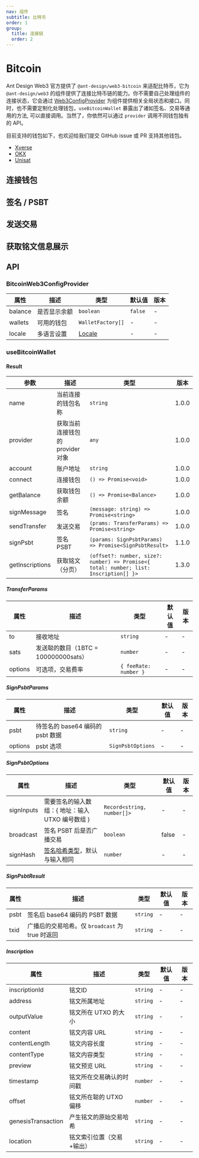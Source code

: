 ```yaml
---
nav: 组件
subtitle: 比特币
order: 1
group:
  title: 连接链
  order: 2
---
```


# Bitcoin

Ant Design Web3 官方提供了 `@ant-design/web3-bitcoin` 来适配比特币，它为 `@ant-design/web3` 的组件提供了连接比特币链的能力。你不需要自己处理组件的连接状态，它会通过 [Web3ConfigProvider](../web3-config-provider/index.zh-CN.md) 为组件提供相关全局状态和接口。同时，也不需要定制化处理钱包，`useBitcoinWallet` 暴露出了诸如签名、交易等通用的方法, 可以直接调用。当然了，你依然可以通过 `provider` 调用不同钱包独有的 API。

目前支持的钱包如下，也欢迎给我们提交 GitHub issue 或 PR 支持其他钱包。

- [Xverse](https://docs.xverse.app/sats-connect)
- [OKX](https://www.okx.com/web3/build/docs/sdks/chains/bitcoin/provider)
- [Unisat](https://docs.unisat.io/dev/unisat-developer-service/unisat-wallet)

## 连接钱包

<code src="./demos/basic.tsx"></code>

## 签名 / PSBT

<code src="./demos/sign.tsx"></code>

## 发送交易

<code src="./demos/send-transfer.tsx"></code>

## 获取铭文信息展示

<code src="./demos/get-inscriptions.tsx"></code>

## API

### BitcoinWeb3ConfigProvider

| 属性 | 描述 | 类型 | 默认值 | 版本 |
| --- | --- | --- | --- | --- |
| balance | 是否显示余额 | `boolean` | `false` | - |
| wallets | 可用的钱包 | `WalletFactory[]` | - | - |
| locale | 多语言设置 | [Locale](https://github.com/ant-design/ant-design-web3/blob/main/packages/common/src/locale/zh_CN.ts) | - | - |

### useBitcoinWallet

#### Result

| 参数 | 描述 | 类型 | 版本 |
| --- | --- | --- | --- |
| name | 当前连接的钱包名称 | `string` | 1.0.0 |
| provider | 获取当前连接钱包的 provider 对象 | `any` | 1.0.0 |
| account | 账户地址 | `string` | 1.0.0 |
| connect | 连接钱包 | `() => Promise<void>` | 1.0.0 |
| getBalance | 获取钱包余额 | `() => Promise<Balance>` | 1.0.0 |
| signMessage | 签名 | `(message: string) => Promise<string>` | 1.0.0 |
| sendTransfer | 发送交易 | `(prams: TransferParams) => Promise<string>` | 1.0.0 |
| signPsbt | 签名 PSBT | `(params: SignPsbtParams) => Promise<SignPsbtResult>` | 1.1.0 |
| getInscriptions | 获取铭文（分页） | `(offset?: number, size?: number) => Promise<{ total: number; list: Inscription[] }>` | 1.3.0 |

##### TransferParams

| 属性    | 描述                                 | 类型                  | 默认值 | 版本 |
| ------- | ------------------------------------ | --------------------- | ------ | ---- |
| to      | 接收地址                             | `string`              | -      | -    |
| sats    | 发送聪的数目（1BTC = 100000000sats） | `number`              | -      | -    |
| options | 可选项，交易费率                     | `{ feeRate: number }` | -      | -    |

##### SignPsbtParams

| 属性    | 描述                             | 类型              | 默认值 | 版本 |
| ------- | -------------------------------- | ----------------- | ------ | ---- |
| psbt    | 待签名的 base64 编码的 psbt 数据 | `string`          | -      | -    |
| options | psbt 选项                        | `SignPsbtOptions` | -      | -    |

##### SignPsbtOptions

| 属性 | 描述 | 类型 | 默认值 | 版本 |
| --- | --- | --- | --- | --- |
| signInputs | 需要签名的输入数组：{ 地址：输入 UTXO 编号数组 } | `Record<string, number[]>` | - | - |
| broadcast | 签名 PSBT 后是否广播交易 | `boolean` | false | - |
| signHash | [签名哈希类型](https://github.com/bitcoinjs/bitcoinjs-lib/blob/master/src/transaction.d.ts#L21)，默认与输入相同 | `number` | - | - |

##### SignPsbtResult

| 属性 | 描述                                            | 类型     | 默认值 | 版本 |
| ---- | ----------------------------------------------- | -------- | ------ | ---- |
| psbt | 签名后 base64 编码的 PSBT 数据                  | `string` | -      | -    |
| txid | 广播后的交易哈希。仅 `broadcast` 为 true 时返回 | `string` | -      | -    |

##### Inscription

| 属性               | 描述                      | 类型     | 默认值 | 版本 |
| ------------------ | ------------------------- | -------- | ------ | ---- |
| inscriptionId      | 铭文ID                    | `string` | -      | -    |
| address            | 铭文所属地址              | `string` | -      | -    |
| outputValue        | 铭文所在 UTXO 的大小      | `string` | -      | -    |
| content            | 铭文内容 URL              | `string` | -      | -    |
| contentLength      | 铭文内容长度              | `string` | -      | -    |
| contentType        | 铭文内容类型              | `string` | -      | -    |
| preview            | 铭文预览 URL              | `string` | -      | -    |
| timestamp          | 铭文所在交易确认的时间戳  | `number` | -      | -    |
| offset             | 铭文所在聪的 UTXO 偏移    | `number` | -      | -    |
| genesisTransaction | 产生铭文的原始交易哈希    | `string` | -      | -    |
| location           | 铭文索引位置（交易+输出） | `string` | -      | -    |
